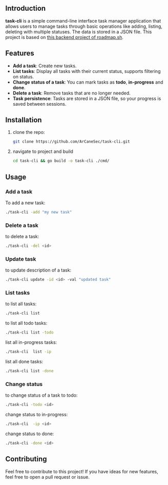 ## Introduction
**task-cli** is a simple command-line interface task manager application that allows users to manage tasks through basic operations like adding, listing, deleting with multiple statuses. The data is stored in a JSON file. This project is based on [this backend project of roadmap.sh](https://roadmap.sh/projects/task-tracker).
## Features
-   **Add a task**: Create new tasks.
-   **List tasks**: Display all tasks with their current status, supports filtering on status.
-   **Change status of a task**: You can mark tasks as **todo**, **in-progress** and **done**.
-   **Delete a task**: Remove tasks that are no longer needed.
-   **Task persistence**: Tasks are stored in a JSON file, so your progress is saved between sessions.
## Installation
1. clone the repo:
	```bash
	git clone https://github.com/ArCaneSec/task-cli.git
	```
2. navigate to project and build
	```bash
	cd task-cli && go build -o task-cli ./cmd/
	```
## Usage

### Add a task
To add a new task:
```bash
./task-cli -add "my new task"
```
### Delete a task
to delete a task:
```bash
./task-cli -del <id>
```
### Update task
to update description of a task:
```bash
./task-cli update -id <id> -val "updated task"
```
### List tasks
to list all tasks:
```bash
./task-cli list
```
to list all todo tasks:
```bash
./task-cli list -todo 
```
list all in-progress tasks:
```bash
./task-cli  list -ip
```
list all done tasks:
```bash
./task-cli list -done 
```
### Change status
to change status of a task to todo:
```bash
./task-cli -todo <id>
```
change status to in-progress:
```bash
./task-cli  -ip <id>
```
change status to done:
```bash
./task-cli -done <id>
```
## Contributing

Feel free to contribute to this project! If you have ideas for new features, feel free to open a pull request or issue.